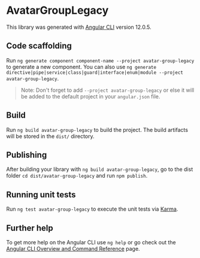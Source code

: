 # AvatarGroupLegacy

This library was generated with [Angular CLI](https://github.com/angular/angular-cli) version 12.0.5.

## Code scaffolding

Run `ng generate component component-name --project avatar-group-legacy` to generate a new component. You can also use `ng generate directive|pipe|service|class|guard|interface|enum|module --project avatar-group-legacy`.

> Note: Don't forget to add `--project avatar-group-legacy` or else it will be added to the default project in your `angular.json` file.

## Build

Run `ng build avatar-group-legacy` to build the project. The build artifacts will be stored in the `dist/` directory.

## Publishing

After building your library with `ng build avatar-group-legacy`, go to the dist folder `cd dist/avatar-group-legacy` and run `npm publish`.

## Running unit tests

Run `ng test avatar-group-legacy` to execute the unit tests via [Karma](https://karma-runner.github.io).

## Further help

To get more help on the Angular CLI use `ng help` or go check out the [Angular CLI Overview and Command Reference](https://angular.io/cli) page.
